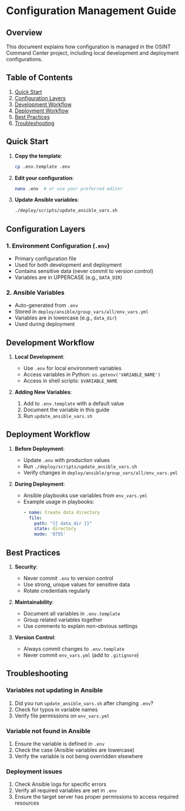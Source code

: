 # Configuration Management Guide

## Overview

This document explains how configuration is managed in the OSINT Command Center project, including local development and deployment configurations.

## Table of Contents

1. [Quick Start](#quick-start)
2. [Configuration Layers](#configuration-layers)
3. [Development Workflow](#development-workflow)
4. [Deployment Workflow](#deployment-workflow)
5. [Best Practices](#best-practices)
6. [Troubleshooting](#troubleshooting)

## Quick Start

1. **Copy the template**:
   ```bash
   cp .env.template .env
   ```

2. **Edit your configuration**:
   ```bash
   nano .env  # or use your preferred editor
   ```

3. **Update Ansible variables**:
   ```bash
   ./deploy/scripts/update_ansible_vars.sh
   ```

## Configuration Layers

### 1. Environment Configuration (`.env`)
- Primary configuration file
- Used for both development and deployment
- Contains sensitive data (never commit to version control)
- Variables are in UPPERCASE (e.g., `DATA_DIR`)

### 2. Ansible Variables
- Auto-generated from `.env`
- Stored in `deploy/ansible/group_vars/all/env_vars.yml`
- Variables are in lowercase (e.g., `data_dir`)
- Used during deployment

## Development Workflow

1. **Local Development**:
   - Use `.env` for local environment variables
   - Access variables in Python: `os.getenv('VARIABLE_NAME')`
   - Access in shell scripts: `$VARIABLE_NAME`

2. **Adding New Variables**:
   1. Add to `.env.template` with a default value
   2. Document the variable in this guide
   3. Run `update_ansible_vars.sh`

## Deployment Workflow

1. **Before Deployment**:
   - Update `.env` with production values
   - Run `./deploy/scripts/update_ansible_vars.sh`
   - Verify changes in `deploy/ansible/group_vars/all/env_vars.yml`

2. **During Deployment**:
   - Ansible playbooks use variables from `env_vars.yml`
   - Example usage in playbooks:
     ```yaml
     - name: Create data directory
       file:
         path: "{{ data_dir }}"
         state: directory
         mode: '0755'
     ```

## Best Practices

1. **Security**:
   - Never commit `.env` to version control
   - Use strong, unique values for sensitive data
   - Rotate credentials regularly

2. **Maintainability**:
   - Document all variables in `.env.template`
   - Group related variables together
   - Use comments to explain non-obvious settings

3. **Version Control**:
   - Always commit changes to `.env.template`
   - Never commit `env_vars.yml` (add to `.gitignore`)

## Troubleshooting

### Variables not updating in Ansible
1. Did you run `update_ansible_vars.sh` after changing `.env`?
2. Check for typos in variable names
3. Verify file permissions on `env_vars.yml`

### Variable not found in Ansible
1. Ensure the variable is defined in `.env`
2. Check the case (Ansible variables are lowercase)
3. Verify the variable is not being overridden elsewhere

### Deployment issues
1. Check Ansible logs for specific errors
2. Verify all required variables are set in `.env`
3. Ensure the target server has proper permissions to access required resources
